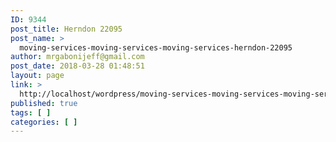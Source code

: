 ```yaml
---
ID: 9344
post_title: Herndon 22095
post_name: >
  moving-services-moving-services-moving-services-herndon-22095
author: mrgabonijeff@gmail.com
post_date: 2018-03-28 01:48:51
layout: page
link: >
  http://localhost/wordpress/moving-services-moving-services-moving-services-herndon-22095/
published: true
tags: [ ]
categories: [ ]
---
```

